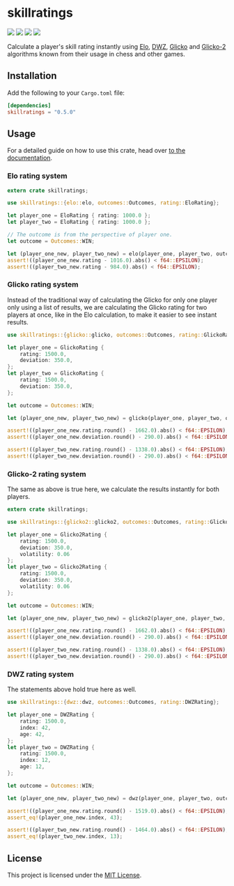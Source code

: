 # skillratings

[![](https://img.shields.io/crates/v/skillratings)](https://crates.io/crates/skillratings)
[![](https://img.shields.io/docsrs/skillratings)](https://docs.rs/skillratings/)
[![](https://codecov.io/gh/atomflunder/skillratings/branch/master/graph/badge.svg?token=JFSA86GAX1)](https://codecov.io/gh/atomflunder/skillratings)
[![](https://img.shields.io/crates/d/skillratings)](https://crates.io/crates/skillratings)

Calculate a player's skill rating instantly using [Elo](https://en.wikipedia.org/wiki/Elo_rating_system), [DWZ](https://en.wikipedia.org/wiki/Deutsche_Wertungszahl), [Glicko](https://en.wikipedia.org/wiki/Glicko_rating_system) and [Glicko-2](https://en.wikipedia.org/wiki/Glicko-2) algorithms known from their usage in chess and other games.  

## Installation

Add the following to your `Cargo.toml` file:

```toml
[dependencies]
skillratings = "0.5.0"
```

## Usage

For a detailed guide on how to use this crate, head over [to the documentation](https://docs.rs/skillratings/).

### Elo rating system
```rust
extern crate skillratings;

use skillratings::{elo::elo, outcomes::Outcomes, rating::EloRating};

let player_one = EloRating { rating: 1000.0 };
let player_two = EloRating { rating: 1000.0 };

// The outcome is from the perspective of player one.
let outcome = Outcomes::WIN;

let (player_one_new, player_two_new) = elo(player_one, player_two, outcome, 32.0);
assert!((player_one_new.rating - 1016.0).abs() < f64::EPSILON);
assert!((player_two_new.rating - 984.0).abs() < f64::EPSILON);
```

### Glicko rating system

Instead of the traditional way of calculating the Glicko for only one player only using a list of results, we are calculating the Glicko rating for two players at once, like in the Elo calculation, to make it easier to see instant results.

```rust
use skillratings::{glicko::glicko, outcomes::Outcomes, rating::GlickoRating};

let player_one = GlickoRating {
    rating: 1500.0,
    deviation: 350.0,
};
let player_two = GlickoRating {
    rating: 1500.0,
    deviation: 350.0,
};

let outcome = Outcomes::WIN;

let (player_one_new, player_two_new) = glicko(player_one, player_two, outcome);

assert!((player_one_new.rating.round() - 1662.0).abs() < f64::EPSILON);
assert!((player_one_new.deviation.round() - 290.0).abs() < f64::EPSILON);

assert!((player_two_new.rating.round() - 1338.0).abs() < f64::EPSILON);
assert!((player_two_new.deviation.round() - 290.0).abs() < f64::EPSILON);
```

### Glicko-2 rating system

The same as above is true here, we calculate the results instantly for both players.

```rust
extern crate skillratings;

use skillratings::{glicko2::glicko2, outcomes::Outcomes, rating::Glicko2Rating};

let player_one = Glicko2Rating { 
    rating: 1500.0, 
    deviation: 350.0, 
    volatility: 0.06 
};
let player_two = Glicko2Rating { 
    rating: 1500.0, 
    deviation: 350.0, 
    volatility: 0.06 
};

let outcome = Outcomes::WIN;

let (player_one_new, player_two_new) = glicko2(player_one, player_two, outcome, 0.5);

assert!((player_one_new.rating.round() - 1662.0).abs() < f64::EPSILON);
assert!((player_one_new.deviation.round() - 290.0).abs() < f64::EPSILON);

assert!((player_two_new.rating.round() - 1338.0).abs() < f64::EPSILON);
assert!((player_two_new.deviation.round() - 290.0).abs() < f64::EPSILON);
```

### DWZ rating system

The statements above hold true here as well.

```rust
use skillratings::{dwz::dwz, outcomes::Outcomes, rating::DWZRating};

let player_one = DWZRating {
    rating: 1500.0,
    index: 42,
    age: 42,
};
let player_two = DWZRating {
    rating: 1500.0,
    index: 12,
    age: 12,
};

let outcome = Outcomes::WIN;

let (player_one_new, player_two_new) = dwz(player_one, player_two, outcome);

assert!((player_one_new.rating.round() - 1519.0).abs() < f64::EPSILON);
assert_eq!(player_one_new.index, 43);

assert!((player_two_new.rating.round() - 1464.0).abs() < f64::EPSILON);
assert_eq!(player_two_new.index, 13);
```

## License

This project is licensed under the [MIT License](/LICENSE).
